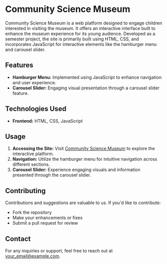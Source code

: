 # Community Science Museum

Community Science Museum is a web platform designed to engage children interested in visiting the museum. It offers an interactive interface built to enhance the museum experience for its young audience. Developed as a semester project, the site is primarily built using HTML, CSS, and incorporates JavaScript for interactive elements like the hamburger menu and carousel slider.

## Features

- **Hamburger Menu:** Implemented using JavaScript to enhance navigation and user experience.
- **Carousel Slider:** Engaging visual presentation through a carousel slider feature.

## Technologies Used

- **Frontend:** HTML, CSS, JavaScript

## Usage

1. **Accessing the Site:** Visit [Community Science Museum](https://gilded-arithmetic-3a0ee5.netlify.app/) to explore the interactive platform.
2. **Navigation:** Utilize the hamburger menu for intuitive navigation across different sections.
3. **Carousel Slider:** Experience engaging visuals and information presented through the carousel slider.

## Contributing

Contributions and suggestions are valuable to us. If you'd like to contribute:
- Fork the repository
- Make your enhancements or fixes
- Submit a pull request for review

## Contact

For any inquiries or support, feel free to reach out at [your_email@example.com](mailto:your_email@example.com).
